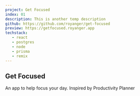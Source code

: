 ```yaml
---
project: Get Focused
index: 01
description: This is another temp description
github: https://github.com/royanger/get-focused
preview: https://getfocused.royanger.app
techstack:
   - react
   - postgres
   - node
   - prisma
   - remix
---
```


## Get Focused

An app to help focus your day. Inspired by Productivity Planner
